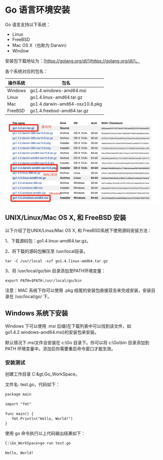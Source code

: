 # Go 语言环境安装

Go 语言支持以下系统：

*   Linux
*   FreeBSD
*   Mac OS X（也称为 Darwin）
*   Window

安装包下载地址为：[https://golang.org/dl/](https://golang.org/dl/)。

各个系统对应的包名：

| 操作系统 | 包名 |
| --- | --- |
| Windows | go1.4.windows-amd64.msi |
| Linux | go1.4.linux-amd64.tar.gz |
| Mac | go1.4.darwin-amd64-osx10.8.pkg |
| FreeBSD | go1.4.freebsd-amd64.tar.gz |

![](../img/golist.jpg)

## UNIX/Linux/Mac OS X, 和 FreeBSD 安装

以下介绍了在UNIX/Linux/Mac OS X, 和 FreeBSD系统下使用源码安装方法：

1、下载源码包：go1.4.linux-amd64.tar.gz。

2、将下载的源码包解压至 /usr/local目录。

```
tar -C /usr/local -xzf go1.4.linux-amd64.tar.gz
```

3、将 /usr/local/go/bin 目录添加至PATH环境变量：

```
export PATH=$PATH:/usr/local/go/bin

```

注意：MAC 系统下你可以使用 .pkg 结尾的安装包直接双击来完成安装，安装目录在 /usr/local/go/ 下。

## Windows 系统下安装

Windows 下可以使用 .msi 后缀(在下载列表中可以找到该文件，如go1.4.2.windows-amd64.msi)的安装包来安装。

默认情况下.msi文件会安装在 c:\Go 目录下。你可以将 c:\Go\bin 目录添加到 PATH 环境变量中。添加后你需要重启命令窗口才能生效。

### 安装测试

创建工作目录 C:\&gt;Go_WorkSpace。

文件名: test.go，代码如下：

```
package main

import "fmt"

func main() {
   fmt.Println("Hello, World!")
}

```

使用 go 命令执行以上代码输出结果如下：

```
C:\Go_WorkSpace>go run test.go

Hello, World!

```

